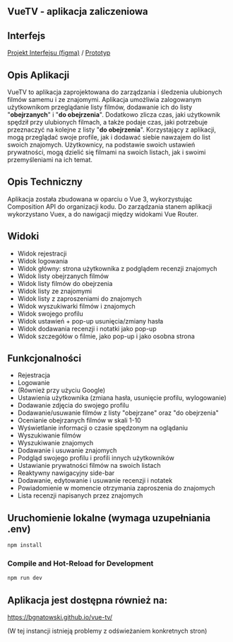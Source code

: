 ## VueTV - aplikacja zaliczeniowa

## Interfejs
[Projekt Interfejsu (figma)](https://www.figma.com/file/ToCZtfqYqHsnE4Ot6ljAUn/VueTV?type=design&node-id=0%3A1&mode=design&t=svhmutbHMhWSaJMN-1) / [Prototyp](https://www.figma.com/proto/ToCZtfqYqHsnE4Ot6ljAUn/VueTV?type=design&node-id=2-2&t=Pf1pyUOi2yhRJpBO-0&scaling=min-zoom&page-id=0%3A1&starting-point-node-id=2%3A2)
## Opis Aplikacji
VueTV to aplikacja zaprojektowana do zarządzania i śledzenia ulubionych filmów samemu i ze znajomymi. Aplikacja umożliwia zalogowanym użytkownikom przeglądanie listy filmów, dodawanie ich do listy "**obejrzanych**" i "**do obejrzenia**". Dodatkowo zlicza czas, jaki użytkownik spędził przy ulubionych filmach, a także podaje czas, jaki potrzebuje przeznaczyć na kolejne z listy "**do obejrzenia**". Korzystający z aplikacji, mogą przeglądać swoje profile, jak i dodawać siebie nawzajem do list swoich znajomych. Użytkownicy, na podstawie swoich ustawień prywatności, mogą dzielić się filmami na swoich listach, jak i swoimi przemyśleniami na ich temat.

## Opis Techniczny
Aplikacja została zbudowana w oparciu o Vue 3, wykorzystując Composition API do organizacji kodu. Do zarządzania stanem aplikacji wykorzystano Vuex, a do nawigacji między widokami Vue Router.

## Widoki
 * Widok rejestracji
 * Widok logowania
 * Widok główny: strona użytkownika z podglądem recenzji znajomych
 * Widok listy obejrzanych filmów
 * Widok listy filmów do obejrzenia
 * Widok listy ze znajomymi
 * Widok listy z zaproszeniami do znajomych
 * Widok wyszukiwarki filmów i znajomych
 * Widok swojego profilu
 * Widok ustawień + pop-up usunięcia/zmiany hasła
 * Widok dodawania recenzji i notatki jako pop-up
 * Widok szczegółów o filmie, jako pop-up i jako osobna strona

## Funkcjonalności
 * Rejestracja
 * Logowanie
 * (Również przy użyciu Google)
 * Ustawienia użytkownika (zmiana hasła, usunięcie profilu, wylogowanie)
 * Dodawanie zdjęcia do swojego profilu
 * Dodawanie/usuwanie filmów z listy "obejrzane" oraz "do obejrzenia"
 * Ocenianie obejrzanych filmów w skali 1-10
 * Wyświetlanie informacji o czasie spędzonym na oglądaniu
 * Wyszukiwanie filmów
 * Wyszukiwanie znajomych
 * Dodawanie i usuwanie znajomych
 * Podgląd swojego profilu i profili innych użytkowników
 * Ustawianie prywatności filmów na swoich listach
 * Reaktywny nawigacyjny side-bar
 * Dodawanie, edytowanie i usuwanie recenzji i notatek
 * Powiadomienie w momencie otrzymania zaproszenia do znajomych
 * Lista recenzji napisanych przez znajomych

## Uruchomienie lokalne (wymaga uzupełniania .env)

```sh
npm install
```

### Compile and Hot-Reload for Development

```sh
npm run dev
```

## Aplikacja jest dostępna również na:

https://bgnatowski.github.io/vue-tv/

(W tej instancji istnieją problemy z odświeżaniem konkretnych stron)
